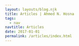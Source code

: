 ```yaml
---
layout: layouts/blog.njk
title: Articles | Ahmed N. Hosna
tags:
  - nav
navtitle: Articles
date: 2017-01-01
permalink: /articles/index.html
---
```

